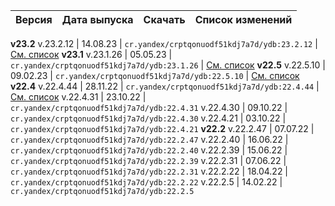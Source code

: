 Версия |  Дата выпуска | Скачать | Список изменений
:--- | :--- | :--- | :---
**v23.2**
v.23.2.12 | 14.08.23 | `cr.yandex/crptqonuodf51kdj7a7d/ydb:23.2.12` | [См. список](../../../changelog-server.md#23-2)
**v23.1**
v.23.1.26 | 05.05.23 | `cr.yandex/crptqonuodf51kdj7a7d/ydb:23.1.26` | [См. список](../../../changelog-server.md#23-1)
**v22.5**
v.22.5.10 | 09.02.23 | `cr.yandex/crptqonuodf51kdj7a7d/ydb:22.5.10` | [См. список](../../../changelog-server.md#22-5)
**v22.4**
v.22.4.44 | 28.11.22 | `cr.yandex/crptqonuodf51kdj7a7d/ydb:22.4.44` | [См. список](../../../changelog-server.md#22-4)
v.22.4.31 | 23.10.22 | `cr.yandex/crptqonuodf51kdj7a7d/ydb:22.4.31`
v.22.4.30 | 09.10.22 | `cr.yandex/crptqonuodf51kdj7a7d/ydb:22.4.30`
v.22.4.21 | 03.10.22 | `cr.yandex/crptqonuodf51kdj7a7d/ydb:22.4.21`
**v22.2**
v.22.2.47 | 07.07.22 | `cr.yandex/crptqonuodf51kdj7a7d/ydb:22.2.47`
v.22.2.40 | 16.06.22 | `cr.yandex/crptqonuodf51kdj7a7d/ydb:22.2.40`
v.22.2.39 | 15.06.22 | `cr.yandex/crptqonuodf51kdj7a7d/ydb:22.2.39`
v.22.2.31 | 07.06.22 | `cr.yandex/crptqonuodf51kdj7a7d/ydb:22.2.31`
v.22.2.22 | 18.04.22 | `cr.yandex/crptqonuodf51kdj7a7d/ydb:22.2.22`
v.22.2.5 | 14.02.22 | `cr.yandex/crptqonuodf51kdj7a7d/ydb:22.2.5`
